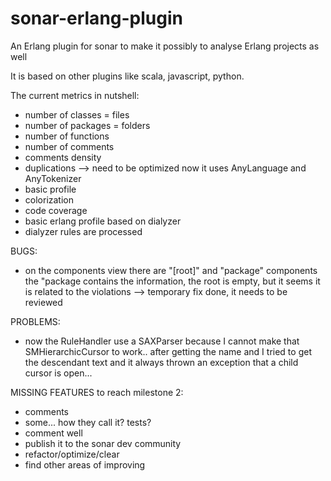 sonar-erlang-plugin
===================

An Erlang plugin for sonar to make it possibly to analyse Erlang projects as well

It is based on other plugins like scala, javascript, python.

The current metrics in nutshell:
* number of classes = files
* number of packages = folders
* number of functions
* number of comments
* comments density
* duplications --> need to be optimized now it uses AnyLanguage and AnyTokenizer
* basic profile
* colorization
* code coverage
* basic erlang profile based on dialyzer 
* dialyzer rules are processed

BUGS:
* on the components view there are "[root]" and "package" components the "package contains the information, the root is empty, but it seems it is related to the violations --> temporary fix done, it needs to be reviewed

PROBLEMS:
* now the RuleHandler use a SAXParser because I cannot make that SMHierarchicCursor to work.. after getting the name and I tried to get the descendant text and it always thrown an exception that a child cursor is open...

MISSING FEATURES to reach milestone 2:
* comments
* some... how they call it? tests?
* comment well
* publish it to the sonar dev community
* refactor/optimize/clear
* find other areas of improving
